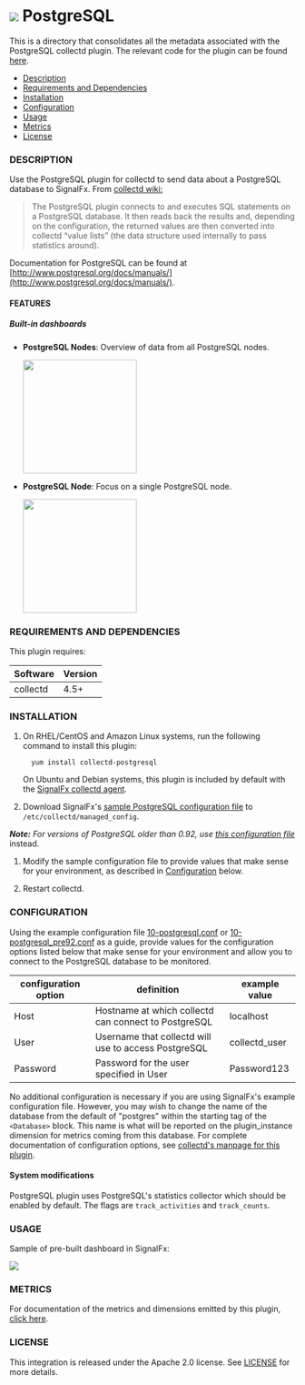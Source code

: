 # ![](https://github.com/signalfx/integrations/blob/master/collectd-postgresql/img/integrations_postgresql.png) PostgreSQL

This is a directory that consolidates all the metadata associated with the PostgreSQL collectd plugin. The relevant code for the plugin can be found [here](https://github.com/signalfx/collectd/blob/master/src/postgresql.c).

- [Description](#description)
- [Requirements and Dependencies](#requirements-and-dependencies)
- [Installation](#installation)
- [Configuration](#configuration)
- [Usage](#usage)
- [Metrics](#metrics)
- [License](#license)

### DESCRIPTION

Use the PostgreSQL plugin for collectd to send data about a PostgreSQL database to SignalFx.
From [collectd wiki:](https://collectd.org/wiki/index.php/Plugin:PostgreSQL)

>The PostgreSQL plugin connects to and executes SQL statements on a PostgreSQL database. It then reads back the results and, depending on the configuration, the returned values are then converted into collectd “value lists” (the data structure used internally to pass statistics around).

Documentation for PostgreSQL can be found at [http://www.postgresql.org/docs/manuals/](http://www.postgresql.org/docs/manuals/).

#### FEATURES

##### Built-in dashboards

- **PostgreSQL Nodes**: Overview of data from all PostgreSQL nodes.

  [<img src='./img/dashboard_postgresql_nodes.png' width=200px>](./img/dashboard_postgresql_nodes.png)

- **PostgreSQL Node**: Focus on a single PostgreSQL node.

  [<img src='./img/dashboard_postgresql_node.png' width=200px>](./img/dashboard_postgresql_node.png)  

### REQUIREMENTS AND DEPENDENCIES

This plugin requires:

| Software          | Version        |
|-------------------|----------------|
| collectd |  4.5+  |

### INSTALLATION

1. On RHEL/CentOS and Amazon Linux systems, run the following command to install this plugin:

         yum install collectd-postgresql

   On Ubuntu and Debian systems, this plugin is included by default with the [SignalFx collectd agent](https://github.com/signalfx/integrations/tree/master/collectd)[](sfx_link:sfxcollectd).

1. Download SignalFx's [sample PostgreSQL configuration file](https://github.com/signalfx/integrations/blob/master/collectd-postgresql/10-postgresql.conf) to `/etc/collectd/managed_config`.

 **_Note:_** _For versions of PostgreSQL older than 0.92, use_ [_this configuration file_](https://github.com/signalfx/integrations/blob/master/collectd-postgresql/10-postgresql_pre92.conf) instead.

1. Modify the sample configuration file to provide values that make sense for your environment, as described in [Configuration](#configuration) below.

1. Restart collectd.

### CONFIGURATION

Using the example configuration file [10-postgresql.conf](https://github.com/signalfx/integrations/blob/master/collectd-postgresql/10-postgresql.conf) or [10-postgresql\_pre92.conf](https://github.com/signalfx/integrations/blob/master/collectd-postgresql/10-postgresql_pre92.conf) as a guide, provide values for the configuration options listed below that make sense for your environment and allow you to connect to the PostgreSQL database to be monitored.

| configuration option | definition | example value |
| ---------------------|------------|---------------|
| Host | Hostname at which collectd can connect to PostgreSQL | localhost |
| User  | Username that collectd will use to access PostgreSQL | collectd\_user |
| Password  | Password for the user specified in User | Password123 |

No additional configuration is necessary if you are using SignalFx's example configuration file. However, you may wish to change the name of the database from the default of "postgres" within the starting tag of the `<Database>` block. This name is what will be reported on the plugin\_instance dimension for metrics coming from this database. For complete documentation of configuration options, see [collectd's manpage for this plugin](https://collectd.org/documentation/manpages/collectd.conf.5.shtml#plugin_postgresql).

#### System modifications

PostgreSQL plugin uses PostgreSQL's statistics collector which should be enabled by default. The flags are `track_activities` and `track_counts`.

### USAGE

Sample of pre-built dashboard in SignalFx:

![](././img/dashboard_postgresql.png)

### METRICS

For documentation of the metrics and dimensions emitted by this plugin, [click here](././docs).

### LICENSE

This integration is released under the Apache 2.0 license. See [LICENSE](./LICENSE) for more details.

